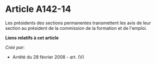 # Article A142-14

Les présidents des sections permanentes transmettent les avis de leur section au président de la commission de la formation
et de l'emploi.

**Liens relatifs à cet article**

_Créé par_:

  - Arrêté du 28 février 2008 - art. (V)
